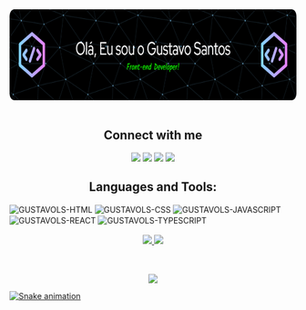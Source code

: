 <div align="center">
<img height="160" width="800"  src="https://github.com/gustavols/gustavols/blob/main/github-header-image.png"/>
</div>
<div align="center" style="display: inline">
   <br>
  <h2><b>Connect with me</b></h2>

   <a href="https://www.linkedin.com/in/gustavo-ls/" target="_blank"><img src="https://img.shields.io/badge/-LinkedIn-%230077B5?style=for-the-badge&logo=linkedin&logoColor=white" target="_blank"></a>
  <a href = "mailto:falecomigo.gustavosantos@gmail.com"><img src="https://img.shields.io/badge/-Gmail-%23333?style=for-the-badge&logo=gmail&logoColor=white" target="_blank"></a>
  <a href="https://www.instagram.com/gustavoleandro13/" target="_blank"><img src="https://img.shields.io/badge/-Instagram-%23E4405F?style=for-the-badge&logo=instagram&logoColor=white" target="_blank"></a>
 	<a href="https://www.twitch.tv/gustavus17" target="_blank"><img src="https://img.shields.io/badge/Twitch-9146FF?style=for-the-badge&logo=twitch&logoColor=white" target="_blank"></a>
</div>
<div style="display: inline" align="center">
  <h2><b>Languages and Tools:</b></h2>
  <img align="center" alt="GUSTAVOLS-HTML" height="35" width="100" src="https://img.shields.io/badge/HTML5-E34F26?style=for-the-badge&logo=html5&logoColor=white">
  <img align="center" alt="GUSTAVOLS-CSS" height="35" width="100" src="https://img.shields.io/badge/CSS3-1572B6?style=for-the-badge&logo=css3&logoColor=white">
  <img align="center" alt="GUSTAVOLS-JAVASCRIPT" height="35" width="140" src="https://img.shields.io/badge/JavaScript-F7DF1E?style=for-the-badge&logo=javascript&logoColor=black">
   <img align="center" alt="GUSTAVOLS-REACT" height="35" width="100" src="https://img.shields.io/badge/React-20232A?style=for-the-badge&logo=react&logoColor=61DAFB">
   <img align="center" alt="GUSTAVOLS-TYPESCRIPT" height="35" width="140" src="https://img.shields.io/badge/TypeScript-007ACC?style=for-the-badge&logo=typescript&logoColor=white">
</div>
<br>
<br>
<div align="center">
  <a href="https://github.com/gustavols">
  <img height="180em" src="https://github-readme-stats.vercel.app/api?username=gustavols&show_icons=true&theme=dracula&include_all_commits=true&count_private=true"/>
  <img height="180em" src="https://github-readme-stats.vercel.app/api/top-langs/?username=gustavols&layout=compact&langs_count=7&theme=dracula"/>
</div>
   <br>
   <br>
  <div style="display: inline" align="center">
      <p><img align="center" src="https://activity-graph.herokuapp.com/graph?username=gustavols" width="900"><p>
   </div>
   

 
<div>
  
   
   ![Snake animation](https://github.com/gustavols/gustavols/blob/output/github-contribution-grid-snake.svg)
  
</div>
